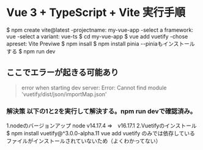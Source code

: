 # Vue 3 + TypeScript + Vite 実行手順
$ npm create vite@latest
-projectname: my-vue-app
-select a framework: vue
-select a variant: vue-ts
$ cd my-vue-app
$ vue add vuetify
-chose apreset: Vite Previwe
$ npm insall
$ npm install pinia --piniaもインストールする
$ npm run dev
## ここでエラーが起きる可能あり
>error when starting dev server:
>Error: Cannot find module 'vuetify/dist/json/importMap.json'
### 解決策 以下の1と2を実行して解決する。npm run devで確認済み。
1.nodeのバージョンアップ
node v14.17.4 ⇒　v16.17.1
2.Vuetifyのインストール
$ npm install vuetify@^3.0.0-alpha.11
vue add vuetify のみでは依存しているファイルがインストールされていないため（よくわかってない）

